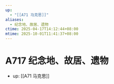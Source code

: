 ```yaml
---
up:
  - "[[A71 马克思]]"
aliases:
  - 纪念地、故居、遗物
ctime: 2025-04-17T14:12:44+08:00
mtime: 2025-10-01T11:41:37+08:00
---
```


# A717 纪念地、故居、遗物

- up: [[A71 马克思]]
